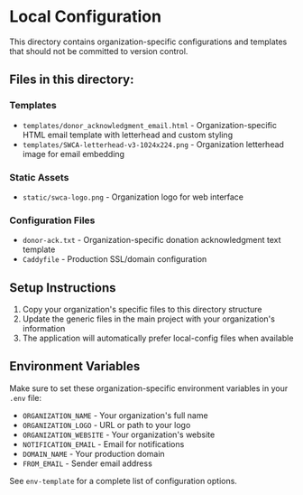 # Local Configuration

This directory contains organization-specific configurations and templates that should not be committed to version control.

## Files in this directory:

### Templates
- `templates/donor_acknowledgment_email.html` - Organization-specific HTML email template with letterhead and custom styling
- `templates/SWCA-letterhead-v3-1024x224.png` - Organization letterhead image for email embedding

### Static Assets  
- `static/swca-logo.png` - Organization logo for web interface

### Configuration Files
- `donor-ack.txt` - Organization-specific donation acknowledgment text template
- `Caddyfile` - Production SSL/domain configuration

## Setup Instructions

1. Copy your organization's specific files to this directory structure
2. Update the generic files in the main project with your organization's information
3. The application will automatically prefer local-config files when available

## Environment Variables

Make sure to set these organization-specific environment variables in your `.env` file:
- `ORGANIZATION_NAME` - Your organization's full name
- `ORGANIZATION_LOGO` - URL or path to your logo
- `ORGANIZATION_WEBSITE` - Your organization's website
- `NOTIFICATION_EMAIL` - Email for notifications
- `DOMAIN_NAME` - Your production domain
- `FROM_EMAIL` - Sender email address

See `env-template` for a complete list of configuration options.
